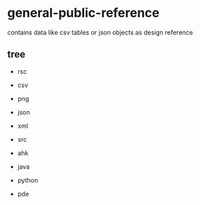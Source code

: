 general-public-reference
===
contains data like csv tables or json objects as design reference


## tree

- rsc
 - csv
 - png
 - json
 - xml
 
- src
 - ahk
 - java
 - python
 - pde
